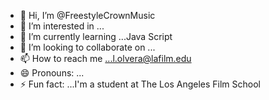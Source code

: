 - 👋 Hi, I’m @FreestyleCrownMusic
- 👀 I’m interested in ...
- 🌱 I’m currently learning ...Java Script
- 💞️ I’m looking to collaborate on ...
- 📫 How to reach me ...l.olvera@lafilm.edu
- 😄 Pronouns: ...
- ⚡ Fun fact: ...I'm a student at The Los Angeles Film School

<!---
FreestyleCrownMusic/FreestyleCrownMusic is a ✨ special ✨ repository because its `README.md` (this file) appears on your GitHub profile.
You can click the Preview link to take a look at your changes.
--->
